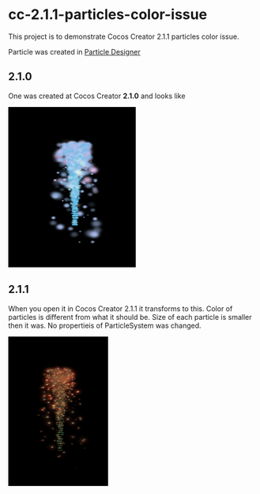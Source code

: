 # cc-2.1.1-particles-color-issue

This project is to demonstrate Cocos Creator 2.1.1 particles color issue.

Particle was created in [Particle Designer](https://www.71squared.com/particledesigner)

## 2.1.0
One was created at Cocos Creator **2.1.0** and looks like

<img src="./particles-2.1.0.png"/>

## 2.1.1
When you open it in Cocos Creator 2.1.1 it transforms to this. Color of particles is different from what it should be. Size of each particle is smaller then it was. No propertieis of ParticleSystem was changed.

<img src="./particles-2.1.1.png"/>
